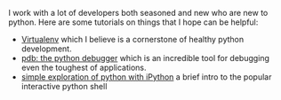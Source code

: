 I work with a lot of developers both seasoned and new who are new to python.
Here are some tutorials on things that I hope can be helpful:

* [Virtualenv][v] which I believe is a cornerstone of healthy python
  development.
* [pdb: the python debugger][pdb] which is an incredible tool for debugging
  even the toughest of applications.
* [simple exploration of python with iPython][ipython] a brief intro to the
  popular interactive python shell

[v]: /tutorial/virtualenv
[pdb]: /tutorial/pdb-the-python-debugger
[ipython]: /tutorial/ipython
